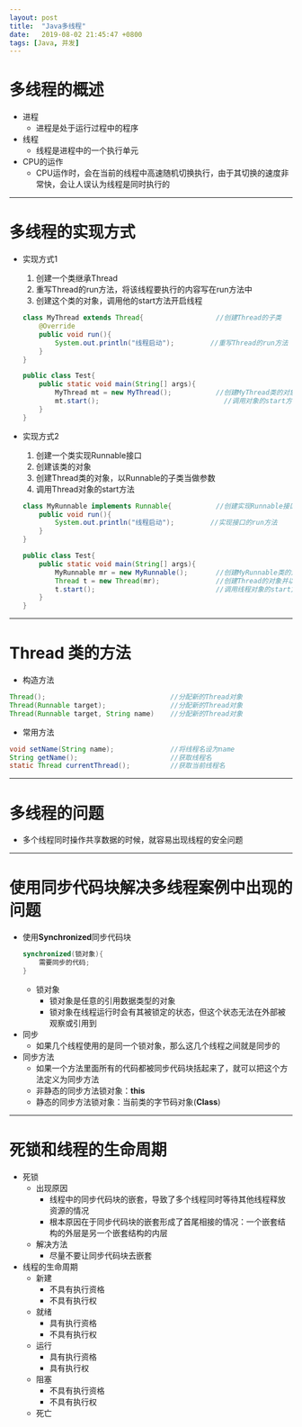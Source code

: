```yaml
---
layout: post
title:  "Java多线程"
date:   2019-08-02 21:45:47 +0800
tags: [Java, 并发]
---
```

# 多线程的概述
- 进程
    - 进程是处于运行过程中的程序
- 线程
    - 线程是进程中的一个执行单元
- CPU的运作
    - CPU运作时，会在当前的线程中高速随机切换执行，由于其切换的速度非常快，会让人误认为线程是同时执行的

---
# 多线程的实现方式
- 实现方式1
    1. 创建一个类继承Thread
    2. 重写Thread的run方法，将该线程要执行的内容写在run方法中
    3. 创建这个类的对象，调用他的start方法开启线程
    
    ```java
    class MyThread extends Thread{                  //创建Thread的子类
        @Override
        public void run(){
            System.out.println("线程启动");         //重写Thread的run方法
        }
    }
    
    public class Test{
        public static void main(String[] args){
            MyThread mt = new MyThread();           //创建MyThread类的对象
            mt.start();                               //调用对象的start方法
        }
    }
    ```
    
- 实现方式2
    1. 创建一个类实现Runnable接口
    2. 创建该类的对象
    3. 创建Thread类的对象，以Runnable的子类当做参数
    4. 调用Thread对象的start方法
    
    ```java
    class MyRunnable implements Runnable{           //创建实现Runnable接口的子类
        public void run(){
            System.out.println("线程启动");         //实现接口的run方法
        }
    }
    
    public class Test{
        public static void main(String[] args){
            MyRunnable mr = new MyRunnable();       //创建MyRunnable类的对象
            Thread t = new Thread(mr);              //创建Thread的对象并以mr作为参数
            t.start();                              //调用线程对象的start方法
        }
    }
    ```

---
# **Thread** 类的方法
- 构造方法
```java
Thread();                               //分配新的Thread对象
Thread(Runnable target);                //分配新的Thread对象
Thread(Runnable target, String name)    //分配新的Thread对象
```

- 常用方法
```java
void setName(String name);              //将线程名设为name
String getName();                       //获取线程名
static Thread currentThread();          //获取当前线程名
```

---
# 多线程的问题
- 多个线程同时操作共享数据的时候，就容易出现线程的安全问题

---
# 使用同步代码块解决多线程案例中出现的问题
- 使用**Synchronized**同步代码块
    ```java
    synchronized(锁对象){
        需要同步的代码;
    }
    ```
    - 锁对象
        - 锁对象是任意的引用数据类型的对象
        - 锁对象在线程运行时会有其被锁定的状态，但这个状态无法在外部被观察或引用到
- 同步
    - 如果几个线程使用的是同一个锁对象，那么这几个线程之间就是同步的
- 同步方法
    - 如果一个方法里面所有的代码都被同步代码块括起来了，就可以把这个方法定义为同步方法
    - 非静态的同步方法锁对象：**this**
    - 静态的同步方法锁对象：当前类的字节码对象(**Class**)

---
# 死锁和线程的生命周期
- 死锁
    - 出现原因
        - 线程中的同步代码块的嵌套，导致了多个线程同时等待其他线程释放资源的情况
        - 根本原因在于同步代码块的嵌套形成了首尾相接的情况：一个嵌套结构的外层是另一个嵌套结构的内层
    - 解决方法
        - 尽量不要让同步代码块去嵌套
- 线程的生命周期
    - 新建
        - 不具有执行资格
        - 不具有执行权
    - 就绪
        - 具有执行资格
        - 不具有执行权
    - 运行
        - 具有执行资格
        - 具有执行权
    - 阻塞
        - 不具有执行资格
        - 不具有执行权
    - 死亡
